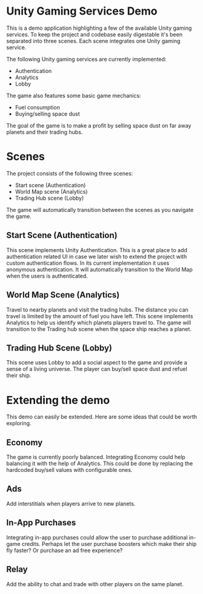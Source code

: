 # Unity Gaming Services Demo

This is a demo application highlighting a few of the available Unity gaming services. To keep the project and codebase easily digestable it's been separated into three scenes. Each scene integrates one Unity gaming service.

The following Unity gaming services are currently implemented:
- Authentication
- Analytics
- Lobby

The game also features some basic game mechanics:
- Fuel consumption
- Buying/selling space dust

The goal of the game is to make a profit by selling space dust on far away planets and their trading hubs.

# Scenes
The project consists of the following three scenes: 
- Start scene (Authentication)
- World Map scene (Analytics)
- Trading Hub scene (Lobby)

The game will automatically transition between the scenes as you navigate the game. 

## Start Scene (Authentication)
This scene implements Unity Authentication. This is a great place to add authentication related UI in case we later wish to extend the project with custom authentication flows. In its current implementation it uses anonymous authentication. It will automatically transition to the World Map when the users is authenticated.

## World Map Scene (Analytics)
Travel to nearby planets and visit the trading hubs. The distance you can travel is limited by the amount of fuel you have left. This scene implements Analytics to help us identify which planets players travel to. The game will transition to the Trading hub scene when the space ship reaches a planet.

## Trading Hub Scene (Lobby)
This scene uses Lobby to add a social aspect to the game and provide a sense of a living universe. The player can buy/sell space dust and refuel their ship.

# Extending the demo

This demo can easily be extended. Here are some ideas that could be worth exploring.

## Economy
The game is currently poorly balanced. Integrating Economy could help balancing it with the help of Analytics. This could be done by replacing the hardcoded buy/sell values with configurable ones. 

## Ads
Add interstitials when players arrive to new planets.

## In-App Purchases
Integrating in-app purchases could allow the user to purchase additional in-game credits. Perhaps let the user purchase boosters which make their ship fly faster? Or purchase an ad free experience?

## Relay
Add the ability to chat and trade with other players on the same planet.
